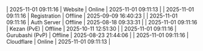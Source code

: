 | 2025-11-01 09:11:16 | Website | Online | 2025-11-01 09:11:13 |
| 2025-11-01 09:11:16 | Registration | Offline | 2025-09-09 16:40:23 |
| 2025-11-01 09:11:16 | Auth Server | Offline | 2025-08-18 09:33:31 |
| 2025-11-01 09:11:16 | Kezan (PvE) | Offline | 2025-10-11 12:51:30 |
| 2025-11-01 09:11:16 | Gurubashi (PvP) | Offline | 2025-08-23 21:44:06 |
| 2025-11-01 09:11:16 | Cloudflare | Online | 2025-11-01 09:11:13 |
